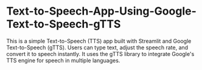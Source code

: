# Text-to-Speech-App-Using-Google-Text-to-Speech-gTTS
This is a simple Text-to-Speech (TTS) app built with Streamlit and Google Text-to-Speech (gTTS). Users can type text, adjust the speech rate, and convert it to speech instantly. It uses the gTTS library to integrate Google's TTS engine for speech in multiple languages.
